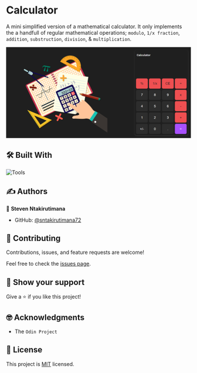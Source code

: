 # Calculator

A mini simplified version of a mathematical calculator. It only implements the a handfull of regular mathematical operations; `modulo`, `1/x fraction`, `addition`, `substruction`, `division`, &amp; `multiplication`.

<img alt="Main UI" src="./screenshot.png" />


## 🛠️ Built With

![Tools](https://skillicons.dev/icons?i=html,css,js,git,github)


## ✍️ Authors

👤 **Steven Ntakirutimana**

- GitHub: [@sntakirutimana72](https://github.com/sntakirutimana72)


## 🤝 Contributing

Contributions, issues, and feature requests are welcome!

Feel free to check the [issues page](../../issues/).


## 🫶 Show your support

Give a ⭐️ if you like this project!


## 🤓 Acknowledgments

- The `Odin Project`


## 📝 License

This project is [MIT](./LICENSE) licensed.

